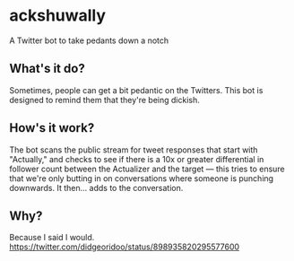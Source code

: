 # ackshuwally
A Twitter bot to take pedants down a notch

## What's it do?
Sometimes, people can get a bit pedantic on the Twitters. This bot is designed to remind them that they're being dickish.

## How's it work?
The bot scans the public stream for tweet responses that start with "Actually," and checks to see if there is a 10x or greater differential in follower count between the Actualizer and the target — this tries to ensure that we're only butting in on conversations where someone is punching downwards. It then... adds to the conversation.

## Why?
Because I said I would. https://twitter.com/didgeoridoo/status/898935820295577600